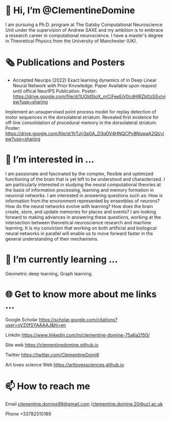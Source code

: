 # 👋 Hi, I’m @ClementineDomine

I am pursuing a Ph.D. program at The Gatsby Computational Neuroscience Unit under the supervision of
Andrew SAXE and my ambition is to embrace a research career in computational neuroscience. 
I have a master's degree in Theoretical Physics from the University of Manchester (UK).

# 🗞️ Publications and Posters

- Accepted Neurips (2022) Exact learning dynamics of in Deep Linear Neural Network with Prior Knowledge. 
Paper Available upon request until offical NeurIPS Publication.
Poster: https://drive.google.com/file/d/1UGldSioX_nrCiFeeEiV0cdHlRZb0zSSy/view?usp=sharing


 Implement an unsupervised point process model for replay detection of motor sequences in the dorsolateral striatum. 
  Revealed first evidence for off-line consolidation of procedural memory in the dorsolateral striatum.
 Poster: https://drive.google.com/file/d/1lrTJrj3aGA_D3qDV4HNQCPv8NswaA2Qt/view?usp=sharing

# 👀 I’m interested in ...

I am passionate and fascinated by the complex, flexible and optimized functioning of the brain that is 
yet left to be understood and characterized. I am particularly interested in studying the neural computational
theories at the basis of information processing, learning and memory formation in neuronal networks. 
I am interested in answering questions such as: How is information from the environment represented by ensembles of neurons?
How do the neural networks evolve with learning? 
How does the brain create, store, and update memories for places and events? 
I am looking forward to making advances in answering these questions, working at the intersection between
theoretical neuroscience research and machine learning. It is my conviction that working on both artificial
and biological neural networks in parallel will enable us to move forward faster in the general understanding of their mechanisms.

# 🌱 I’m currently learning ...

Geometric deep learning, Graph learning.


# 🌐 Get to know more about me links ...

Google Scholar https://scholar.google.com/citations?user=oVZ0fSYAAAAJ&hl=en

Linkdin https://www.linkedin.com/in/clementine-domine-75a6a2150/

Site web https://clementinedomine.github.io

Twitter https://twitter.com/ClementineDomi6

Art loves science Web https://artlovessciences.github.io

# 📫 How to reach me 
Email clementine.domine98@gmail.com /clementine.domine.20@ucl.ac.uk
      
Phone +33782510189

<!---
ClementineDomine/ClementineDomine is a ✨ special ✨ repository because its `README.md` (this file) appears on your GitHub profile.
You can click the Preview link to take a look at your changes.
--->

